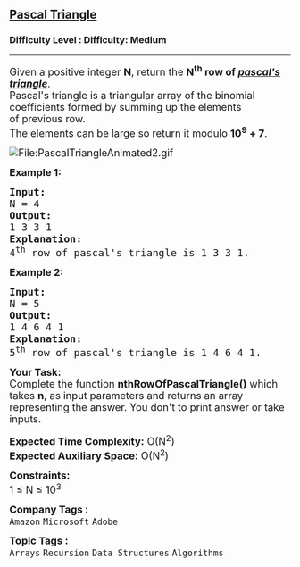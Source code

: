 <h2><a href="https://www.geeksforgeeks.org/problems/pascal-triangle0652/1?itm_source=geeksforgeeks&itm_medium=article&itm_campaign=bottom_sticky_on_article">Pascal Triangle</a></h2><h3>Difficulty Level : Difficulty: Medium</h3><hr><div class="problems_problem_content__Xm_eO"><p><span style="font-size: 18px;">Given a positive integer <strong>N</strong>, return the <strong>N<sup>th</sup> row&nbsp;of <a href="https://en.wikipedia.org/wiki/Pascal%27s_triangle" target="_blank" rel="noopener"><em><span style="text-decoration: underline;">pascal's triangle</span></em></a></strong>.<br>Pascal's triangle is a triangular&nbsp;array of the binomial coefficients&nbsp;formed by summing up the elements of&nbsp;previous row.<br>The elements can be large so return&nbsp;it modulo <strong>10<sup>9</sup> + 7</strong>.<br></span></p>
<p><span style="font-size: 18px;"><img src="https://upload.wikimedia.org/wikipedia/commons/0/0d/PascalTriangleAnimated2.gif" alt="File:PascalTriangleAnimated2.gif"></span></p>
<p><span style="font-size: 18px;"><strong>Example 1:</strong></span></p>
<pre><span style="font-size: 18px;"><strong>Input:
</strong>N = 4
<strong>Output:</strong> <br>1 3 3 1
<strong>Explanation:</strong> <br>4<sup>th</sup> row of pascal's triangle is 1 3 3 1.
</span></pre>
<p><span style="font-size: 18px;"><strong>Example 2:</strong></span></p>
<pre><span style="font-size: 18px;"><strong>Input:
</strong>N = 5
<strong>Output:</strong> <br>1 4 6 4 1
<strong>Explanation:</strong>&nbsp;<br>5<sup>th</sup> row of pascal's triangle is 1 4 6 4 1.</span></pre>
<p><span style="font-size: 18px;"><strong>Your Task:</strong><br>Complete the function <strong>nthRowOfPascalTriangle()</strong>&nbsp;which takes <strong>n</strong>, as input parameters and returns an array representing the answer.&nbsp;You don't to print answer or take inputs.</span></p>
<p><span style="font-size: 18px;"><strong>Expected Time Complexity:</strong>&nbsp;O(N<sup>2</sup>)<br><strong>Expected Auxiliary Space:</strong>&nbsp;O(N<sup>2</sup>)</span></p>
<p><span style="font-size: 18px;"><strong>Constraints:</strong><br>1 ≤ N ≤ 10<sup>3</sup></span></p></div><p><span style=font-size:18px><strong>Company Tags : </strong><br><code>Amazon</code>&nbsp;<code>Microsoft</code>&nbsp;<code>Adobe</code>&nbsp;<br><p><span style=font-size:18px><strong>Topic Tags : </strong><br><code>Arrays</code>&nbsp;<code>Recursion</code>&nbsp;<code>Data Structures</code>&nbsp;<code>Algorithms</code>&nbsp;